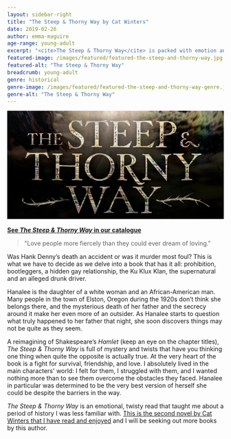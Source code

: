 ```yaml
---
layout: sidebar-right
title: "The Steep & Thorny Way by Cat Winters"
date: 2019-02-26
author: emma-maguire
age-range: young-adult
excerpt: "<cite>The Steep & Thorny Way</cite> is packed with emotion and twists."
featured-image: /images/featured/featured-the-steep-and-thorny-way.jpg
featured-alt: "The Steep & Thorny Way"
breadcrumb: young-adult
genre: historical
genre-image: /images/featured/featured-the-steep-and-thorny-way-genre.jpg
genre-alt: "The Steep & Thorny Way"
---
```


![The Steep & Thorny Way](/images/featured/featured-the-steep-and-thorny-way.jpg)

**[See <cite>The Steep & Thorny Way</cite> in our catalogue](https://suffolk.spydus.co.uk/cgi-bin/spydus.exe/ENQ/OPAC/BIBENQ?BRN=2289608)**

> "Love people more fiercely than they could ever dream of loving."

Was Hank Denny’s death an accident or was it murder most foul? This is what we have to decide as we delve into a book that has it all: prohibition, bootleggers, a hidden gay relationship, the Ku Klux Klan, the supernatural and an alleged drunk driver.

Hanalee is the daughter of a white woman and an African-American man. Many people in the town of Elston, Oregon during the 1920s don’t think she belongs there, and the mysterious death of her father and the secrecy around it make her even more of an outsider. As Hanalee starts to question what truly happened to her father that night, she soon discovers things may not be quite as they seem.

A reimagining of Shakespeare’s <cite>Hamlet</cite> (keep an eye on the chapter titles), <cite>The Steep & Thorny Way</cite> is full of mystery and twists that have you thinking one thing when quite the opposite is actually true. At the very heart of the book is a fight for survival, friendship, and love. I absolutely lived in the main characters' world: I felt for them, I struggled with them, and I wanted nothing more than to see them overcome the obstacles they faced. Hanalee in particular was determined to be the very best version of herself she could be despite the barriers in the way.

<cite>The Steep & Thorny Way</cite> is an emotional, twisty read that taught me about a period of history I was less familiar with. [This is the second novel by Cat Winters that I have read and enjoyed](/new-suggestions/young-adult/the-cure-for-dreaming-by-cat-winters/) and I will be seeking out more books by this author.
